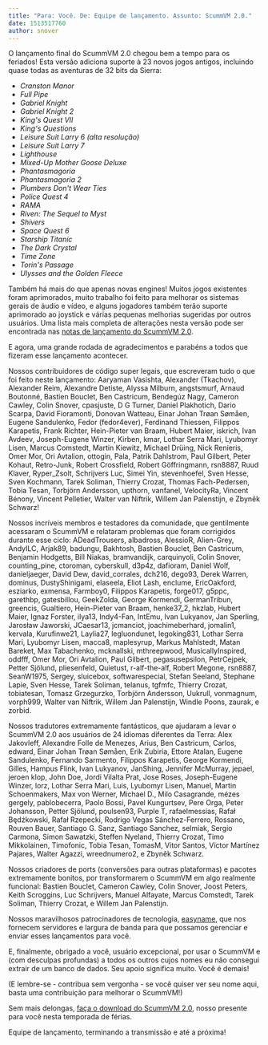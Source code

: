```yaml
---
title: "Para: Você. De: Equipe de lançamento. Assunto: ScummVM 2.0."
date: 1513517760
author: snover
---
```


O lançamento final do ScummVM 2.0 chegou bem a tempo para os feriados! Esta versão adiciona suporte à 23 novos jogos antigos, incluindo quase todas as aventuras de 32 bits da Sierra:

*   *Cranston Manor*
*   *Full Pipe*
*   *Gabriel Knight*
*   *Gabriel Knight 2*
*   *King's Quest VII*
*   *King's Questions*
*   *Leisure Suit Larry 6 (alta resolução)*
*   *Leisure Suit Larry 7*
*   *Lighthouse*
*   *Mixed-Up Mother Goose Deluxe*
*   *Phantasmagoria*
*   *Phantasmagoria 2*
*   *Plumbers Don't Wear Ties*
*   *Police Quest 4*
*   *RAMA*
*   *Riven: The Sequel to Myst*
*   *Shivers*
*   *Space Quest 6*
*   *Starship Titanic*
*   *The Dark Crystal*
*   *Time Zone*
*   *Torin's Passage*
*   *Ulysses and the Golden Fleece*

Também há mais do que apenas novas engines! Muitos jogos existentes foram aprimorados, muito trabalho foi feito para melhorar os sistemas gerais de áudio e vídeo, e alguns jogadores também terão suporte aprimorado ao joystick e várias pequenas melhorias sugeridas por outros usuários. Uma lista mais completa de alterações nesta versão pode ser encontrada nas [notas de lançamento do ScummVM 2.0](http://scummvm.org/frs/scummvm/2.0.0/ReleaseNotes).

E agora, uma grande rodada de agradecimentos e parabéns a todos que fizeram esse lançamento acontecer.

Nossos contribuidores de código super legais, que escreveram tudo o que foi feito neste lançamento: Aaryaman Vasishta, Alexander (Tkachov), Alexander Reim, Alexandre Detiste, Alyssa Milburn, angstsmurf, Arnaud Boutonné, Bastien Bouclet, Ben Castricum, Bendegúz Nagy, Cameron Cawley, Colin Snover, cpasjuste, D G Turner, Daniel Plakhotich, Dario Scarpa, David Fioramonti, Donovan Watteau, Einar Johan Trøan Sømåen, Eugene Sandulenko, Fedor (fedor4ever), Ferdinand Thiessen, Filippos Karapetis, Frank Richter, Hein-Pieter van Braam, Hubert Maier, iskrich, Ivan Avdeev, Joseph-Eugene Winzer, Kirben, kmar, Lothar Serra Mari, Lyubomyr Lisen, Marcus Comstedt, Martin Kiewitz, Michael Drüing, Nick Renieris, Omer Mor, Ori Avtalion, ottogin, Pala, Patrik Dahlstrom, Paul Gilbert, Peter Kohaut, Retro-Junk, Robert Crossfield, Robert Göffringmann, rsn8887, Ruud Klaver, Ryper\_Zsolt, Schrijvers Luc, Simei Yin, stevenhoefel, Sven Hesse, Sven Kochmann, Tarek Soliman, Thierry Crozat, Thomas Fach-Pedersen, Tobia Tesan, Torbjörn Andersson, upthorn, vanfanel, VelocityRa, Vincent Bénony, Vincent Pelletier, Walter van Niftrik, Willem Jan Palenstijn, e Zbyněk Schwarz!

Nossos incríveis membros e testadores da comunidade, que gentilmente acessaram o ScummVM e relataram problemas que foram corrigidos durante esse ciclo: ADeadTrousers, albadross, AlessioR, Alien-Grey, AndyILC, Arjak89, badungu, Bakhtosh, Bastien Bouclet, Ben Castricum, Benjamin Hodgetts, Bill Niakas, bramvandijk, carquinyoli, Colin Snover, counting\_pine, ctoroman, cyberskull, d3p4z, dafioram, Daniel Wolf, danieljaeger, David Dew, david\_corrales, dch216, dego93, Derek Warren, dominus, DustyShinigami, elaseela, Eliot Lash, enclume, EricOakford, esziarko, exmensa, Farmboy0, Filippos Karapetis, forge017, g5ppc, garethbp, gatesbillou, GeekZolda, George Kormendi, GermanTribun, greencis, Gualtiero, Hein-Pieter van Braam, henke37\_2, hkzlab, Hubert Maier, Ignaz Forster, ilya13, Indy4-Fan, IntEmu, Ivan Lukyanov, Jan Sperling, Jarosław Jaworski, JCaesar13, jcmanciot, joachimeberhard, jomalin1, kervala, Kurufinwe21, Laylia27, legluondunet, legoking831, Lothar Serra Mari, Lyubomyr Lisen, macca8, maplesyrup, Markus Mahlstedt, Matan Bareket, Max Tabachenko, mcknallski, mthreepwood, MusicallyInspired, oddfff, Omer Mor, Ori Avtalion, Paul Gilbert, pegasusepsilon, PetrCejpek, Petter Sjölund, pliesenfeld, Quietust, r-alf-the-alf, Robert Megone, rsn8887, SeanW1975, Sergey, sluicebox, softwarespecial, Stefan Seeland, Stephane Lapie, Sven Hesse, Tarek Soliman, telanus, tgfmfc, Thierry Crozat, tobiatesan, Tomasz Grzegurzko, Torbjörn Andersson, Uukrull, vonmagnum, vorph999, Walter van Niftrik, Willem Jan Palenstijn, Windle Poons, zaurak, e zorbid.

Nossos tradutores extremamente fantásticos, que ajudaram a levar o ScummVM 2.0 aos usuários de 24 idiomas diferentes da Terra: Alex Jakovleff, Alexandre Folle de Menezes, Arius, Ben Castricum, Carlos, edward, Einar Johan Trøan Sømåen, Erik Zubiria, Ettore Atalan, Eugene Sandulenko, Fernando Sarmento, Filippos Karapetis, George Kormendi, Gilles, Hampus Flink, Ivan Lukyanov, JanShing, Jennifer McMurray, jepael, jeroen klop, John Doe, Jordi Vilalta Prat, Jose Roses, Joseph-Eugene Winzer, lorz, Lothar Serra Mari, Luis, Lyubomyr Lisen, Manuel, Martin Schoenmakers, Max von Werner, Michael D., Milo Casagrande, mézes gergely, pablobecerra, Paolo Bossi, Pavel Kungurtsev, Pere Orga, Peter Johansson, Petter Sjölund, poulsen93, Purple T, rafaelmessias, Rafał Będźkowski, Rafał Rzepecki, Rodrigo Vegas Sánchez-Ferrero, Rossano, Rouven Bauer, Santiago G. Sanz, Santiago Sanchez, selmiak, Sergio Carmona, Simon Sawatzki, Steffen Nyeland, Thierry Crozat, Timo Mikkolainen, Timofonic, Tobia Tesan, TomasM, Vitor Santos, Víctor Martínez Pajares, Walter Agazzi, wreednumero2, e Zbyněk Schwarz.

Nossos criadores de ports (conversões para outras plataformas) e pacotes extremamente bonitos, por transformarem o ScummVM em algo realmente funcional: Bastien Bouclet, Cameron Cawley, Colin Snover, Joost Peters, Keith Scroggins, Luc Schrijvers, Manuel Alfayate, Marcus Comstedt, Tarek Soliman, Thierry Crozat, e Willem Jan Palenstijn.

Nossos maravilhosos patrocinadores de tecnologia, [easyname](https://www.easyname.com/), que nos fornecem servidores e largura de banda para que possamos gerenciar e enviar esses lançamentos para você.

E, finalmente, obrigado a você, usuário excepcional, por usar o ScummVM e (com desculpas profundas) a todos os outros cujos nomes eu não consegui extrair de um banco de dados. Seu apoio significa muito. Você é demais!

(E lembre-se - contribua sem vergonha - se você quiser ver seu nome aqui, basta uma contribuição para melhorar o ScummVM!)

Sem mais delongas, [faça o download do ScummVM 2.0](http://scummvm.org/downloads/), nosso presente para você nesta temporada de férias.

Equipe de lançamento, terminando a transmissão e até a próxima!
